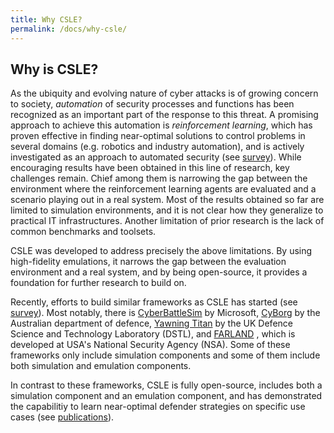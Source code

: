 ```yaml
---
title: Why CSLE?
permalink: /docs/why-csle/
---
```


## Why is CSLE?

As the ubiquity and evolving nature of cyber attacks is of growing concern to society, 
*automation* of security processes and functions has been recognized as an important 
part of the response to this threat. A promising approach to achieve this automation is 
*reinforcement learning*, which has proven effective in finding near-optimal solutions 
to control problems in several domains 
(e.g. robotics and industry automation), and is actively investigated as an approach 
to automated security (see <a href="https://github.com/Limmen/awesome-rl-for-cybersecurity">survey</a>). 
While encouraging results have been obtained in this line of research, key challenges remain. 
Chief among them is narrowing the gap between the environment where the reinforcement learning agents 
are evaluated and a scenario playing out in a real system. Most of the results obtained so far 
are limited to simulation environments, and it is not clear how they generalize to 
practical IT infrastructures. Another limitation of prior research is the lack of 
common benchmarks and toolsets.

CSLE was developed to address precisely the above limitations. By using high-fidelity emulations, 
it narrows the gap between the evaluation environment and a real system, 
and by being open-source, it provides a foundation for further research to build on.

Recently, efforts to build similar frameworks as CSLE has started (see
<a href="https://github.com/Limmen/awesome-rl-for-cybersecurity">survey</a>). Most notably, there is
<a href="https://github.com/microsoft/CyberBattleSim">CyberBattleSim</a> by Microsoft,
<a href="https://github.com/cage-challenge/CybORG">CyBorg</a> by
the Australian department of defence, <a href="https://github.com/dstl/YAWNING-TITAN">Yawning Titan</a> by
the UK Defence Science and Technology Laboratory (DSTL), and
<a href="https://arxiv.org/pdf/2103.07583.pdf">FARLAND</a>
, which is developed at USA's National Security Agency (NSA). Some of these frameworks only include
simulation components and some of them include both simulation and emulation components.

In contrast to these frameworks, CSLE is fully open-source, 
includes both a simulation component and an emulation component,
and has demonstrated the capabilitiy to learn near-optimal defender strategies on specific use cases 
(see <a href="publications">publications</a>).

  




